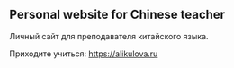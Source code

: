 ## Personal website for Chinese teacher

Личный сайт для преподавателя китайского языка.

Приходите учиться: https://alikulova.ru
